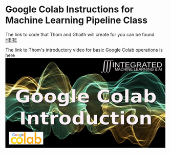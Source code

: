 # Google Colab Instructions for Machine Learning Pipeline Class
The link to code that Thom and Ghaith will create for you can be found [HERE](http://bit.ly/2NQwH63)

The link to Thom's introductory video for basic Google Colab operations is here [<img src="IMLAI_Google_Colab_Intro.png" width=500 alt="Google Colab Intro">](https://youtu.be/o0lRne13Ehw)
